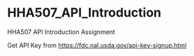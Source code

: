 # HHA507_API_Introduction
 HHA507 API Introduction Assignment

Get API Key from https://fdc.nal.usda.gov/api-key-signup.html
